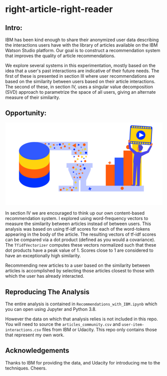 # right-article-right-reader

## Intro:
IBM has been kind enough to share their anonymized user data describing the interactions users have with the library of articles available on the IBM Watson Studio platform.  Our goal is to construct a recommendation system that improves the quality of article recommendations.  

We explore several systems in this experimentation, mostly based on the idea that a user's past interactions are indicative of their future needs.  The first of these is presented in section III where user recommendations are based on the similarity between users based on their article interactions.  The second of these, in section IV, uses a singular value decomposition (SVD) approach to parametrize the space of all users, giving an alternate measure of their similarity.

## Opportunity:

![](https://github.com/manifolded/right-article-right-reader/blob/main/images/movie_database_cartoon.jpg?raw=true)

In section IV we are encouraged to think up our own content-based recommendation system.  I explored using word-frequency vectors to measure the similarity between articles instead of between users.  This analysis was based on using tf-idf scores for each of the word-tokens appearing in the body of the article.  The resulting vectors of tf-idf scores can be compared via a dot product (defined as you would a covariance).  The `TfidfVectorizer` computes these vectors normalized such that these dot products have a peak value of 1.  Scores close to 1 are considered to have an exceptionally high similarity.

Recommending new articles to a user based on the similarity between articles is accomplished by selecting those articles closest to those with which the user has already interacted.

## Reproducing The Analysis

The entire analysis is contained in `Recommendations_with_IBM.ipynb` which you can open using Jupyter and Python 3.8. 

However the data on which that analysis relies is not included in this repo.  You will need to source the `articles_community.csv` and `user-item-interactions.csv` files from IBM or Udacity.  This repo only contains those that represent my own work.

## Acknowledgements
Thanks to IBM for providing the data, and Udacity for introducing me to the techniques. Cheers.


